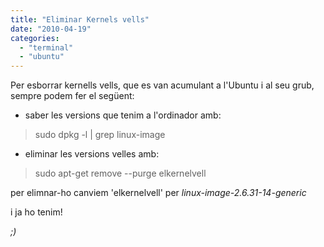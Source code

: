 ```yaml
---
title: "Eliminar Kernels vells"
date: "2010-04-19"
categories: 
  - "terminal"
  - "ubuntu"
---
```


Per esborrar kernells vells, que es van acumulant a l'Ubuntu i al seu grub, sempre podem fer el següent:

- saber les versions que tenim a l'ordinador amb:

> sudo dpkg -l | grep linux-image

- eliminar les versions velles amb:

> sudo apt-get remove --purge elkernelvell

per elimnar-ho canviem 'elkernelvell' per _linux-image-2.6.31-14-generic_

i ja ho tenim!

_;)_
